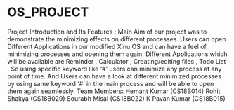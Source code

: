 # OS_PROJECT
Project Introduction and Its Features :
Main Aim of our project was to demonstrate the minimizing effects on different
processes. Users can open Different Applications in our modified Xinu OS and can have
a feel of minimizing processes and opening them again. Different Applications which will
be available are Reminder , Calculator , Creating/editing files , Todo List . So using
specific keyword like ‘#’ users can minimize any process at any point of time. And
Users can have a look at different minimized processes by using same keyword ‘#’ in
the main process and will be able to open them again seamlessly.
Team Members:
Hemant Kumar (CS18B014) 
Rohit Shakya (CS18B029) 
Sourabh Misal (CS18B022)
K Pavan Kumar (CS18B015)
